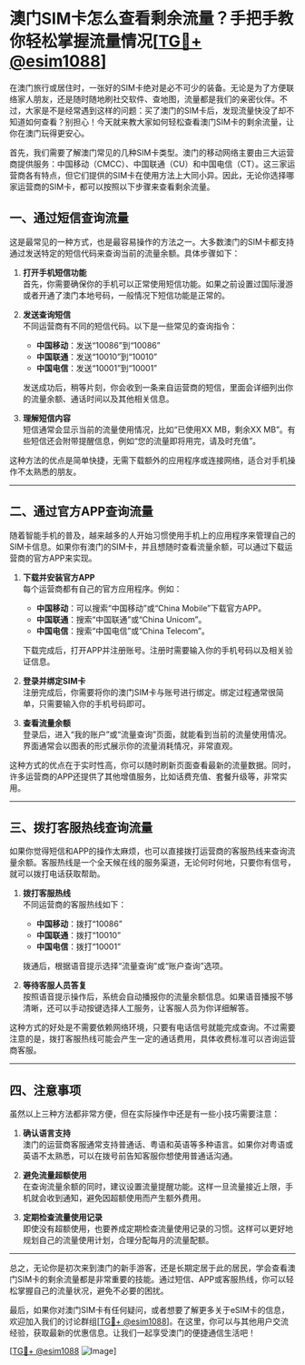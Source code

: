 # 澳门SIM卡怎么查看剩余流量？手把手教你轻松掌握流量情况[[TG💪+ @esim1088](https://t.me/s/esim1088)]

在澳门旅行或居住时，一张好的SIM卡绝对是必不可少的装备。无论是为了方便联络家人朋友，还是随时随地刷社交软件、查地图，流量都是我们的亲密伙伴。不过，大家是不是经常遇到这样的问题：买了澳门的SIM卡后，发现流量快没了却不知道如何查看？别担心！今天就来教大家如何轻松查看澳门SIM卡的剩余流量，让你在澳门玩得更安心。

首先，我们需要了解澳门常见的几种SIM卡类型。澳门的移动网络主要由三大运营商提供服务：中国移动（CMCC）、中国联通（CU）和中国电信（CT）。这三家运营商各有特点，但它们提供的SIM卡在使用方法上大同小异。因此，无论你选择哪家运营商的SIM卡，都可以按照以下步骤来查看剩余流量。

## 一、通过短信查询流量

这是最常见的一种方式，也是最容易操作的方法之一。大多数澳门的SIM卡都支持通过发送特定的短信代码来查询当前的流量余额。具体步骤如下：

1. **打开手机短信功能**  
   首先，你需要确保你的手机可以正常使用短信功能。如果之前设置过国际漫游或者开通了澳门本地号码，一般情况下短信功能是正常的。

2. **发送查询短信**  
   不同运营商有不同的短信代码。以下是一些常见的查询指令：
   - **中国移动**：发送“10086”到“10086”
   - **中国联通**：发送“10010”到“10010”
   - **中国电信**：发送“10001”到“10001”

   发送成功后，稍等片刻，你会收到一条来自运营商的短信，里面会详细列出你的流量余额、通话时间以及其他相关信息。

3. **理解短信内容**  
   短信通常会显示当前的流量使用情况，比如“已使用XX MB，剩余XX MB”。有些短信还会附带提醒信息，例如“您的流量即将用完，请及时充值”。

这种方法的优点是简单快捷，无需下载额外的应用程序或连接网络，适合对手机操作不太熟悉的朋友。

---

## 二、通过官方APP查询流量

随着智能手机的普及，越来越多的人开始习惯使用手机上的应用程序来管理自己的SIM卡信息。如果你有澳门的SIM卡，并且想随时查看流量余额，可以通过下载运营商的官方APP来实现。

1. **下载并安装官方APP**  
   每个运营商都有自己的官方应用程序。例如：
   - **中国移动**：可以搜索“中国移动”或“China Mobile”下载官方APP。
   - **中国联通**：搜索“中国联通”或“China Unicom”。
   - **中国电信**：搜索“中国电信”或“China Telecom”。

   下载完成后，打开APP并注册账号。注册时需要输入你的手机号码以及相关验证信息。

2. **登录并绑定SIM卡**  
   注册完成后，你需要将你的澳门SIM卡与账号进行绑定。绑定过程通常很简单，只需要输入你的手机号码即可。

3. **查看流量余额**  
   登录后，进入“我的账户”或“流量查询”页面，就能看到当前的流量使用情况。界面通常会以图表的形式展示你的流量消耗情况，非常直观。

这种方式的优点在于实时性高，你可以随时刷新页面查看最新的流量数据。同时，许多运营商的APP还提供了其他增值服务，比如话费充值、套餐升级等，非常实用。

---

## 三、拨打客服热线查询流量

如果你觉得短信和APP的操作太麻烦，也可以直接拨打运营商的客服热线来查询流量余额。客服热线是一个全天候在线的服务渠道，无论何时何地，只要你有信号，就可以拨打电话获取帮助。

1. **拨打客服热线**  
   不同运营商的客服热线如下：
   - **中国移动**：拨打“10086”
   - **中国联通**：拨打“10010”
   - **中国电信**：拨打“10001”

   拨通后，根据语音提示选择“流量查询”或“账户查询”选项。

2. **等待客服人员答复**  
   按照语音提示操作后，系统会自动播报你的流量余额信息。如果语音播报不够清晰，还可以手动按键选择人工服务，让客服人员为你详细解答。

这种方式的好处是不需要依赖网络环境，只要有电话信号就能完成查询。不过需要注意的是，拨打客服热线可能会产生一定的通话费用，具体收费标准可以咨询运营商客服。

---

## 四、注意事项

虽然以上三种方法都非常方便，但在实际操作中还是有一些小技巧需要注意：

1. **确认语言支持**  
   澳门的运营商客服通常支持普通话、粤语和英语等多种语言。如果你对粤语或英语不太熟悉，可以在拨号前告知客服你想使用普通话沟通。

2. **避免流量超额使用**  
   在查询流量余额的同时，建议设置流量提醒功能。这样一旦流量接近上限，手机就会收到通知，避免因超额使用而产生额外费用。

3. **定期检查流量使用记录**  
   即使没有超额使用，也要养成定期检查流量使用记录的习惯。这样可以更好地规划自己的流量使用计划，合理分配每月的流量配额。

---

总之，无论你是初次来到澳门的新手游客，还是长期定居于此的居民，学会查看澳门SIM卡的剩余流量都是非常重要的技能。通过短信、APP或客服热线，你可以轻松掌握自己的流量状况，避免不必要的困扰。

最后，如果你对澳门SIM卡有任何疑问，或者想要了解更多关于eSIM卡的信息，欢迎加入我们的讨论群组[[TG💪+ @esim1088](https://t.me/s/esim1088)]。在这里，你可以与其他用户交流经验，获取最新的优惠信息。让我们一起享受澳门的便捷通信生活吧！

[[TG💪+ @esim1088](https://t.me/s/esim1088) ![Image](https://i.postimg.cc/4NQfJmqS/Snipaste-2025-05-13-00-14-12.png)]
